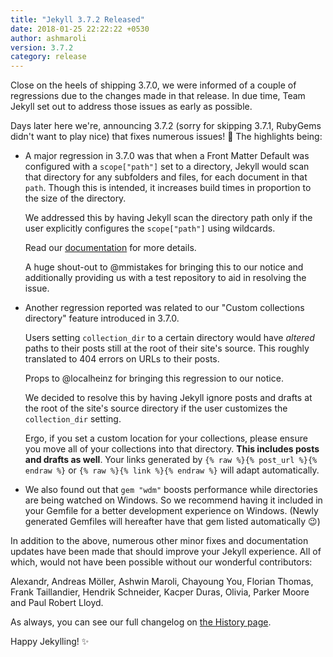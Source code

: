 ```yaml
---
title: "Jekyll 3.7.2 Released"
date: 2018-01-25 22:22:22 +0530
author: ashmaroli
version: 3.7.2
category: release
---
```


Close on the heels of shipping 3.7.0, we were informed of a couple of
regressions due to the changes made in that release. In due time, Team Jekyll
set out to address those issues as early as possible.

Days later here we're, announcing 3.7.2 (sorry for skipping 3.7.1,
RubyGems didn't want to play nice) that fixes numerous issues! :tada:
The highlights being:

  * A major regression in 3.7.0 was that when a Front Matter Default was
    configured with a `scope["path"]` set to a directory, Jekyll would scan
    that directory for any subfolders and files, for each document in that
    `path`.
    Though this is intended, it increases build times in proportion to the size
    of the directory.

    We addressed this by having Jekyll scan the directory path only if the user
    explicitly configures the `scope["path"]` using wildcards.

    Read our [documentation](/docs/configuration/front-matter-defaults/#glob-patterns-in-front-matter-defaults)
    for more details.

    A huge shout-out to @mmistakes for bringing this to our notice and
    additionally providing us with a test repository to aid in resolving the issue.

  * Another regression reported was related to our "Custom collections
    directory" feature introduced in 3.7.0.

    Users setting `collection_dir` to a certain directory would have *altered*
    paths to their posts still at the root of their site's source. This
    roughly translated to 404 errors on URLs to their posts.

    Props to @localheinz for bringing this regression to our notice.

    We decided to resolve this by having Jekyll ignore posts and drafts at the
    root of the site's source directory if the user customizes the
    `collection_dir` setting.

    Ergo, if you set a custom location for your collections, please ensure you
    move all of your collections into that directory. **This includes posts and
    drafts as well**. Your links generated by
    `{% raw %}{% post_url %}{% endraw %}` or `{% raw %}{% link %}{% endraw %}`
    will adapt automatically.

  * We also found out that `gem "wdm"` boosts performance while directories are
    being watched on Windows. So we recommend having it included in your Gemfile
    for a better development experience on Windows. (Newly generated Gemfiles
    will hereafter have that gem listed automatically :wink:)

In addition to the above, numerous other minor fixes and documentation updates
have been made that should improve your Jekyll experience. All of which, would
not have been possible without our wonderful contributors:

Alexandr, Andreas Möller, Ashwin Maroli, Chayoung You, Florian Thomas,
Frank Taillandier, Hendrik Schneider, Kacper Duras, Olivia, Parker Moore and
Paul Robert Lloyd.

As always, you can see our full changelog on [the History page](/docs/history/).

Happy Jekylling! :sparkles:
